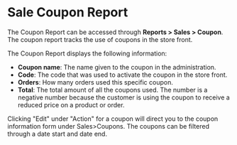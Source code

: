 Sale Coupon Report
==================

The Coupon Report can be accessed through **Reports > Sales > Coupon**. The coupon report tracks the use of coupons in the store front.

The Coupon Report displays the following information:

- **Coupon name**: The name given to the coupon in the administration.
- **Code**: The code that was used to activate the coupon in the store front.
- **Orders**: How many orders used this specific coupon.
- **Total**: The total amount of all the coupons used. The number is a negative number because the customer is using the coupon to receive a reduced price on a product or order.

Clicking "Edit" under "Action" for a coupon will direct you to the coupon information form under Sales>Coupons. The coupons can be filtered through a date start and date end.